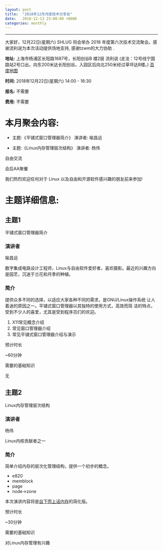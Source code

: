 ```yaml
---
layout: post
title:  "2018年12月月度技术分享会"
date:   2018-12-13 23:00:00 +0800
categories: monthly
---
```

--------------------------------------------------------------------------------
大家好，12月22日(星期六) SHLUG 将会举办 2018 年度第六次技术交流聚会。感谢流利说为本次活动提供场地支持, 感谢tzwm的大力协助 .

**地址:** 上海市杨浦区长阳路1687号，长阳创谷B 楼2层 流利说 (走法：12号线宁国路站2号口出，向东200米达长阳创谷。入园区后向北250米经过草坪达B楼。) [百度地图][2]

**时间:** 2018年12月22日(星期六) 14:00 - 16:30

**报名:** 不需要

**费用:** 不需要

# 本月聚会内容:

- 主题:《平铺式窗口管理器简介》 演讲者: 喻昌远

- 主题:《Linux内存管理层次结构》 演讲者: 杨伟

自由交流

会后AA聚餐

我们热烈欢迎任何对于 Linux 以及自由和开源软件感兴趣的朋友前来参加!

# 主题详细信息:

## 主题1

平铺式窗口管理器简介

### 演讲者

喻昌远

数字集成电路设计工程师，Linux与自由软件爱好者，喜欢摄影。最近的兴趣方向是园艺，沉迷于兰花和月季的种植。

### 简介

提供众多不同的选择，以适应大家各种不同的需求，是GNU/Linux操作系统
让人着迷的原因之一。平铺式窗口管理器以其独特的使用方式，高效而简
洁的特点，受到不少人的喜爱，尤其是受到程序员们的欢迎。

1. X11常见概念介绍
2. 常见窗口管理器介绍
3. 常见平铺式窗口管理器介绍与演示

预计时长

~60分钟

需要的基础知识

无

## 主题2

Linux内存管理层次结构

### 演讲者

杨伟

Linux内核贡献者之一

### 简介

简单介绍内存的层次化管理结构，提供一个初步的概念。

 * e820
 * memblock
 * page
 * node->zone

本次演讲内容将是[自下而上话内存][1]的简化版。

预计时长

~30分钟

需要的基础知识

对Linux内存管理有兴趣

[1]: http://t.cn/EUiMbCY
[2]: https://j.map.baidu.com/xe3vP

